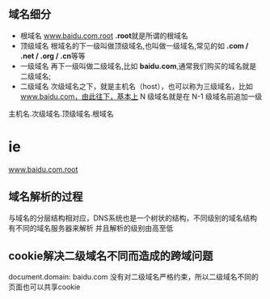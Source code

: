 ## 域名细分
+ 根域名
www.baidu.com.root
**.root**就是所谓的根域名
+ 顶级域名
根域名的下一级叫做顶级域名,也叫做一级域名,常见的如 **.com / .net / .org / .cn**等等
+ 一级域名
再下一级叫做二级域名,比如 **baidu.com**,通常我们购买的域名就是二级域名;
+ 二级域名
次级域名之下，就是主机名（host），也可以称为三级域名，比如 www.baidu.com，由此往下，基本上 N 级域名就是在 N-1 级域名前追加一级

主机名.次级域名.顶级域名.根域名
# ie
www.baidu.com.root

## 域名解析的过程
与域名的分层结构相对应，DNS系统也是一个树状的结构，不同级别的域名结构有不同的域名服务器来解析
并且解析的级别由高至低

## cookie解决二级域名不同而造成的跨域问题
document.domain: baidu.com
没有对二级域名严格约束，所以二级域名不同的页面也可以共享cookie